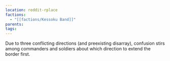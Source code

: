 ```yaml
---
location: reddit-rplace
factions:
  - "[[factions/Kessoku Band]]"
parents: 
tags: 
---
```

Due to three conflicting directions (and preexisting disarray), confusion stirs among commanders and soldiers about which direction to extend the border first.
